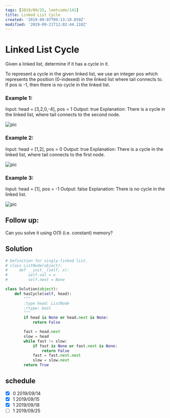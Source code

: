 ```yaml
---
tags: [2019/09/25, leetcode/141]
title: Linked List Cycle
created: '2019-09-07T09:13:18.859Z'
modified: '2019-09-21T12:02:44.118Z'
---
```


# Linked List Cycle

Given a linked list, determine if it has a cycle in it.

To represent a cycle in the given linked list, we use an integer pos which represents the position (0-indexed) in the linked list where tail connects to. If pos is -1, then there is no cycle in the linked list.



### Example 1:

Input: head = [3,2,0,-4], pos = 1
Output: true
Explanation: There is a cycle in the linked list, where tail connects to the second node.

![pic](https://assets.leetcode.com/uploads/2018/12/07/circularlinkedlist.png)

### Example 2:

Input: head = [1,2], pos = 0
Output: true
Explanation: There is a cycle in the linked list, where tail connects to the first node.

![pic](https://assets.leetcode.com/uploads/2018/12/07/circularlinkedlist_test2.png)

### Example 3:

Input: head = [1], pos = -1
Output: false
Explanation: There is no cycle in the linked list.

![pic](https://assets.leetcode.com/uploads/2018/12/07/circularlinkedlist_test3.png)


## Follow up:

Can you solve it using O(1) (i.e. constant) memory?


## Solution

```python
# Definition for singly-linked list.
# class ListNode(object):
#     def __init__(self, x):
#         self.val = x
#         self.next = None

class Solution(object):
    def hasCycle(self, head):
        """
        :type head: ListNode
        :rtype: bool
        """
        if head is None or head.next is None:
            return False

        fast = head.next
        slow = head
        while fast != slow:
            if fast is None or fast.next is None:
                return False
            fast = fast.next.next
            slow = slow.next
        return True
```


## schedule

* [x] 0 2019/09/14
* [x] 1 2019/09/15
* [x] 1 2019/09/18
* [ ] 1 2019/09/25
